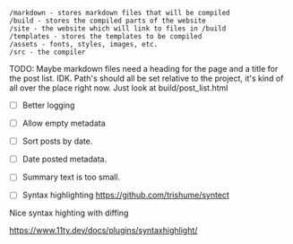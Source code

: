 ```
/markdown - stores markdown files that will be compiled
/build - stores the compiled parts of the website
/site - the website which will link to files in /build
/templates - stores the templates to be compiled
/assets - fonts, styles, images, etc.
/src - the compiler
```

TODO:
Maybe markdown files need a heading for the page and a title for the post list. IDK.
Path's should all be set relative to the project, it's kind of all over the place right now. Just look at build/post_list.html

- [ ] Better logging
- [ ] Allow empty metadata
- [ ] Sort posts by date.
- [ ] Date posted metadata.
- [ ] Summary text is too small.
- [ ] Syntax highlighting https://github.com/trishume/syntect


Nice syntax highting with diffing

https://www.11ty.dev/docs/plugins/syntaxhighlight/